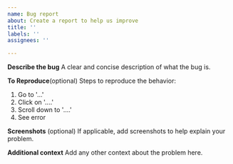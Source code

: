 ```yaml
---
name: Bug report
about: Create a report to help us improve
title: ''
labels: ''
assignees: ''

---
```


**Describe the bug**
A clear and concise description of what the bug is.

**To Reproduce**(optional)
Steps to reproduce the behavior:
1. Go to '...'
2. Click on '....'
3. Scroll down to '....'
4. See error

**Screenshots** (optional)
If applicable, add screenshots to help explain your problem.

**Additional context**
Add any other context about the problem here.
